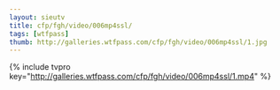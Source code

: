 ```yaml
--- 
layout: sieutv
title: cfp/fgh/video/006mp4ssl/
tags: [wtfpass]
thumb: http://galleries.wtfpass.com/cfp/fgh/video/006mp4ssl/1.jpg
---
```

{% include tvpro key="http://galleries.wtfpass.com/cfp/fgh/video/006mp4ssl/1.mp4" %} 
